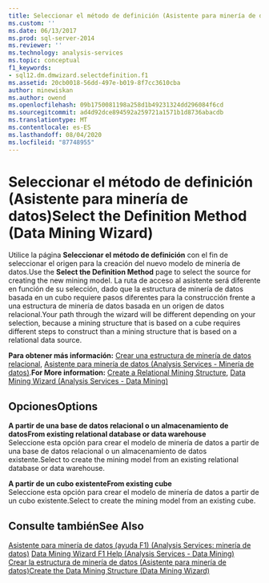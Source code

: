 ```yaml
---
title: Seleccionar el método de definición (Asistente para minería de datos) | Microsoft Docs
ms.custom: ''
ms.date: 06/13/2017
ms.prod: sql-server-2014
ms.reviewer: ''
ms.technology: analysis-services
ms.topic: conceptual
f1_keywords:
- sql12.dm.dmwizard.selectdefinition.f1
ms.assetid: 20cb0018-56dd-497e-b019-8f7cc3610cba
author: minewiskan
ms.author: owend
ms.openlocfilehash: 09b1750081198a258d1b49231324dd296084f6cd
ms.sourcegitcommit: ad4d92dce894592a259721a1571b1d8736abacdb
ms.translationtype: MT
ms.contentlocale: es-ES
ms.lasthandoff: 08/04/2020
ms.locfileid: "87748955"
---
```

# <a name="select-the-definition-method-data-mining-wizard"></a><span data-ttu-id="08ded-102">Seleccionar el método de definición (Asistente para minería de datos)</span><span class="sxs-lookup"><span data-stu-id="08ded-102">Select the Definition Method (Data Mining Wizard)</span></span>
  <span data-ttu-id="08ded-103">Utilice la página **Seleccionar el método de definición** con el fin de seleccionar el origen para la creación del nuevo modelo de minería de datos.</span><span class="sxs-lookup"><span data-stu-id="08ded-103">Use the **Select the Definition Method** page to select the source for creating the new mining model.</span></span> <span data-ttu-id="08ded-104">La ruta de acceso al asistente será diferente en función de su selección, dado que la estructura de minería de datos basada en un cubo requiere pasos diferentes para la construcción frente a una estructura de minería de datos basada en un origen de datos relacional.</span><span class="sxs-lookup"><span data-stu-id="08ded-104">Your path through the wizard will be different depending on your selection, because a mining structure that is based on a cube requires different steps to construct than a mining structure that is based on a relational data source.</span></span>  
  
 <span data-ttu-id="08ded-105">**Para obtener más información:** [Crear una estructura de minería de datos relacional](data-mining/create-a-relational-mining-structure.md), [Asistente para minería de datos &#40;Analysis Services - Minería de datos&#41;](data-mining/data-mining-wizard-analysis-services-data-mining.md).</span><span class="sxs-lookup"><span data-stu-id="08ded-105">**For More information:** [Create a Relational Mining Structure](data-mining/create-a-relational-mining-structure.md), [Data Mining Wizard &#40;Analysis Services - Data Mining&#41;](data-mining/data-mining-wizard-analysis-services-data-mining.md)</span></span>  
  
## <a name="options"></a><span data-ttu-id="08ded-106">Opciones</span><span class="sxs-lookup"><span data-stu-id="08ded-106">Options</span></span>  
 <span data-ttu-id="08ded-107">**A partir de una base de datos relacional o un almacenamiento de datos**</span><span class="sxs-lookup"><span data-stu-id="08ded-107">**From existing relational database or data warehouse**</span></span>  
 <span data-ttu-id="08ded-108">Seleccione esta opción para crear el modelo de minería de datos a partir de una base de datos relacional o un almacenamiento de datos existente.</span><span class="sxs-lookup"><span data-stu-id="08ded-108">Select to create the mining model from an existing relational database or data warehouse.</span></span>  
  
 <span data-ttu-id="08ded-109">**A partir de un cubo existente**</span><span class="sxs-lookup"><span data-stu-id="08ded-109">**From existing cube**</span></span>  
 <span data-ttu-id="08ded-110">Seleccione esta opción para crear el modelo de minería de datos a partir de un cubo existente.</span><span class="sxs-lookup"><span data-stu-id="08ded-110">Select to create the mining model from an existing cube.</span></span>  
  
## <a name="see-also"></a><span data-ttu-id="08ded-111">Consulte también</span><span class="sxs-lookup"><span data-stu-id="08ded-111">See Also</span></span>  
 <span data-ttu-id="08ded-112">[Asistente para minería de datos (ayuda F1) &#40;Analysis Services: minería de datos&#41;](data-mining-wizard-f1-help-analysis-services-data-mining.md) </span><span class="sxs-lookup"><span data-stu-id="08ded-112">[Data Mining Wizard F1 Help &#40;Analysis Services - Data Mining&#41;](data-mining-wizard-f1-help-analysis-services-data-mining.md) </span></span>  
 [<span data-ttu-id="08ded-113">Crear la estructura de minería de datos &#40;Asistente para minería de datos&#41;</span><span class="sxs-lookup"><span data-stu-id="08ded-113">Create the Data Mining Structure &#40;Data Mining Wizard&#41;</span></span>](create-the-data-mining-structure-data-mining-wizard.md)  
  
  
